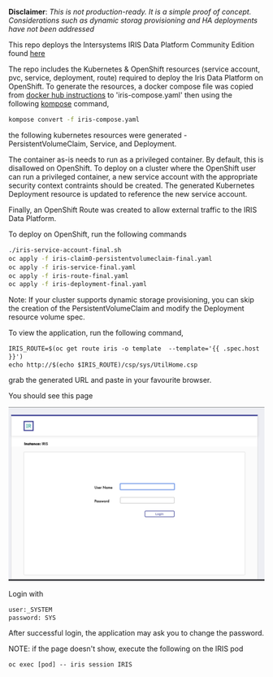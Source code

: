 **Disclaimer**: *This is not production-ready. It is a simple proof of concept. Considerations such as dynamic storag provisioning and HA deployments have not been addressed*

This repo deploys the Intersystems IRIS Data Platform Community Edition found [here](https://hub.docker.com/_/intersystems-iris-data-platform/plans/222f869e-567c-4928-b572-eb6a29706fbd?tab=instructions)

The repo includes the Kubernetes & OpenShift resources (service account, pvc, service, deployment, route) required to deploy the Iris Data Platform on OpenShift. To generate the resources, a docker compose file was copied from [docker hub instructions](https://hub.docker.com/_/intersystems-iris-data-platform/plans/222f869e-567c-4928-b572-eb6a29706fbd?tab=instructions) to 'iris-compose.yaml' then using the following [kompose](https://kompose.io/) command,

```sh
kompose convert -f iris-compose.yaml
```
the following kubernetes resources were generated - PersistentVolumeClaim, Service, and Deployment.

The container as-is needs to run as a privileged container. By default, this is disallowed on OpenShift. To deploy on a cluster where the OpenShift user can run a privileged container, a new service account with the appropriate security context contraints should be created. The generated Kubernetes Deployment resource is updated to reference the new service account.

Finally, an OpenShift Route was created to allow external traffic to the IRIS Data Platform.

To deploy on OpenShift, run the following commands

```sh
./iris-service-account-final.sh
oc apply -f iris-claim0-persistentvolumeclaim-final.yaml 
oc apply -f iris-service-final.yaml
oc apply -f iris-route-final.yaml
oc apply -f iris-deployment-final.yaml
```

Note: If your cluster supports dynamic storage provisioning, you can skip the creation of the PersistentVolumeClaim and modify the Deployment resource volume spec.

To view the application, run the following command, 
```
IRIS_ROUTE=$(oc get route iris -o template  --template='{{ .spec.host }}')
echo http://$(echo $IRIS_ROUTE)/csp/sys/UtilHome.csp
```
grab the generated URL and paste in your favourite browser.

You should see this page

![Screenshot](images/irislogin.png)

Login with

```
user:_SYSTEM 
password: SYS
```
After successful login, the application may ask you to change the password.

NOTE: if the page doesn't show, execute the following on the IRIS pod
```
oc exec [pod] -- iris session IRIS 
```
